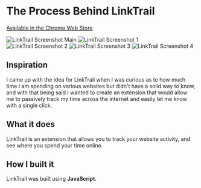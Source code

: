 # The Process Behind LinkTrail

[Available in the Chrome Web Store](https://chromewebstore.google.com/detail/linktrail/daabifakhnkliodbbddjmmodbfedecjb?hl=en)

![LinkTrail Screenshot Main](https://i.imgur.com/ftuZ2U5.png)
![LinkTrail Screenshot 1](https://i.imgur.com/jzoiTEy.png)
![LinkTrail Screenshot 2](https://i.imgur.com/sTsZsl3.png)
![LinkTrail Screenshot 3](https://i.imgur.com/C4nCGB6.png)
![LinkTrail Screenshot 4](https://i.imgur.com/6BHfVHz.png)

## Inspiration
I came up with the idea for LinkTrail when I was curious as to how much time I am spending on various websites but didn't have a solid way to know, and with that being said I wanted to create an extension that would allow me to passively track my time across the internet and easily let me know with a single click.

## What it does
LinkTrail is an extension that allows you to track your website activity, and see where you spend your time online.

## How I built it
LinkTrail was built using **JavaScript**.
